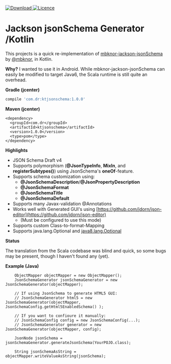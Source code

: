 [![Download](https://api.bintray.com/packages/com-dr/dr-public/KtJsonSchema/images/download.svg) ](https://bintray.com/com-dr/dr-public/KtJsonSchema/_latestVersion)
[![Licence](https://img.shields.io/badge/Licence-Apache2-blue.svg)](http://www.apache.org/licenses/LICENSE-2.0)

Jackson jsonSchema Generator /Kotlin
=====================================

This projects is a quick re-implementation of [mbknor-jackson-jsonSchema](https://github.com/mbknor/mbknor-jackson-jsonSchema) by [@mbknor](https://github.com/mbknor/),
in Kotlin.

**Why?**
I wanted to use it in Android. 
While mbknor-jackson-jsonSchema can easily be modified to target Java6, the Scala runtime is still quite an overhead. 

**Gradle (jcenter)**
```gradle
compile 'com.dr:ktjsonschema:1.0.0'
```

**Maven (jcenter)**
```maven
<dependency>
  <groupId>com.dr</groupId>
  <artifactId>ktjsonschema</artifactId>
  <version>1.0.0</version>
  <type>pom</type>
</dependency>
```

**Highlights**

* JSON Schema Draft v4
* Supports polymorphism (**@JsonTypeInfo**, **MixIn**, and **registerSubtypes()**) using JsonSchema's **oneOf**-feature.
* Supports schema customization using:
  - **@JsonSchemaDescription**/**@JsonPropertyDescription**
  - **@JsonSchemaFormat**
  - **@JsonSchemaTitle**
  - **@JsonSchemaDefault**
* Supports many Javax-validation @Annotations
* Works well with Generated GUI's using [https://github.com/jdorn/json-editor](https://github.com/jdorn/json-editor)
  - (Must be configured to use this mode)
* Supports custom Class-to-format-Mapping
* Supports java.lang.Optional and [java8.lang.Optional](https://github.com/streamsupport/streamsupport)

**Status**

The translation from the Scala codebase was blind and quick, so some bugs may be present, though I haven't found any (yet).

**Example (Java)**

```
    ObjectMapper objectMapper = new ObjectMapper();
    JsonSchemaGenerator jsonSchemaGenerator = new JsonSchemaGenerator(objectMapper);

    // If using JsonSchema to generate HTML5 GUI:
    // JsonSchemaGenerator html5 = new JsonSchemaGenerator(objectMapper, JsonSchemaConfig.getHtml5EnabledSchema() );

    // If you want to confioure it manually:
    // JsonSchemaConfig config = new JsonSchemaConfig(...);
    // JsonSchemaGenerator generator = new JsonSchemaGenerator(objectMapper, config);

    JsonNode jsonSchema = jsonSchemaGenerator.generateJsonSchema(YourPOJO.class);

    String jsonSchemaAsString = objectMapper.writeValueAsString(jsonSchema);
```
